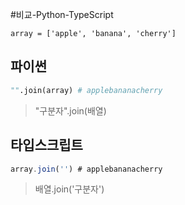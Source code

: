 #비교-Python-TypeScript 

`array = ['apple', 'banana', 'cherry']`
## 파이썬
```python
"".join(array) # applebananacherry
```
> "구분자".join(배열)
## 타입스크립트
```ts
array.join('') # applebananacherry
```
> 배열.join('구분자')



